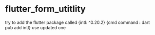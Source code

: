 # flutter_form_utitlity
try to add the flutter package called {intl: ^0.20.2} {cmd command : dart pub add intl} use updated one
